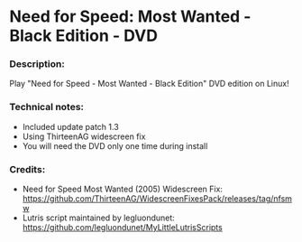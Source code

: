 # Need for Speed: Most Wanted - Black Edition - DVD
### Description:
Play "Need for Speed - Most Wanted - Black Edition" DVD edition on Linux!
### Technical notes:
- Included update patch 1.3
- Using ThirteenAG widescreen fix 
- You will need the DVD only one time during install
### Credits:
- Need for Speed Most Wanted (2005) Widescreen Fix: https://github.com/ThirteenAG/WidescreenFixesPack/releases/tag/nfsmw
- Lutris script maintained by legluondunet: https://github.com/legluondunet/MyLittleLutrisScripts
